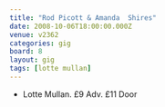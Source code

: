 ```yaml
---
title: "Rod Picott & Amanda  Shires"
date: 2008-10-06T18:00:00.000Z
venue: v2362
categories: gig
board: 8
layout: gig
tags: [lotte mullan]
---
```

+ Lotte Mullan. &pound;9 Adv. &pound;11 Door